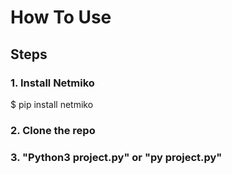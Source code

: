 # How To Use 
## Steps
### 1. Install Netmiko
$ pip install netmiko
### 2. Clone the repo
### 3. "Python3 project.py" or "py project.py"
